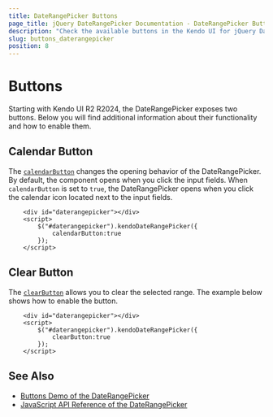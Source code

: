```yaml
---
title: DateRangePicker Buttons
page_title: jQuery DateRangePicker Documentation - DateRangePicker Buttons
description: "Check the available buttons in the Kendo UI for jQuery DateRangePicker."
slug: buttons_daterangepicker
position: 8
---
```


# Buttons

Starting with Kendo UI R2 R2024, the DateRangePicker exposes two buttons. Below you will find additional information about their functionality and how to enable them.

## Calendar Button

The [`calendarButton`](/api/javascript/ui/daterangepicker/configuration/calendarbutton) changes the opening behavior of the DateRangePicker. By default, the component opens when you click the input fields. When `calendarButton` is set to `true`, the DateRangePicker opens when you click the calendar icon located next to the input fields.

```dojo
    <div id="daterangepicker"></div>
    <script>
        $("#daterangepicker").kendoDateRangePicker({
            calendarButton:true
        });
    </script>
```

## Clear Button

The [`clearButton`](/api/javascript/ui/daterangepicker/configuration/clearbutton) allows you to clear the selected range. The example below shows how to enable the button.

```dojo
    <div id="daterangepicker"></div>
    <script>
        $("#daterangepicker").kendoDateRangePicker({
            clearButton:true
        });
    </script>
```


## See Also

* [Buttons Demo of the DateRangePicker](https://demos.telerik.com/kendo-ui/daterangepicker/buttons)
* [JavaScript API Reference of the DateRangePicker](/api/javascript/ui/daterangepicker)
